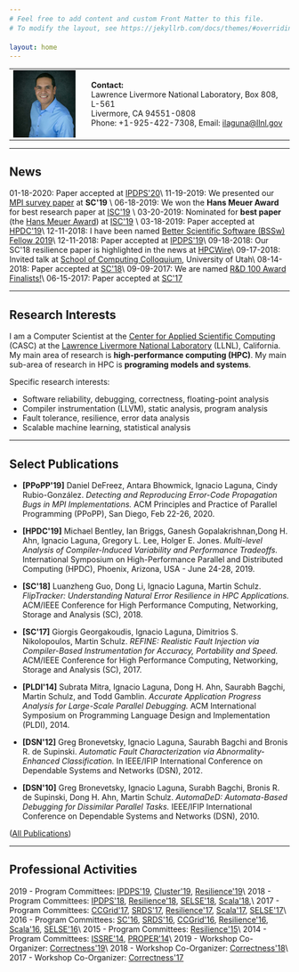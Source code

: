 ```yaml
---
# Feel free to add content and custom Front Matter to this file.
# To modify the layout, see https://jekyllrb.com/docs/themes/#overriding-theme-defaults

layout: home
---
```


<table>
<tr> <td valign="top" style="width:25%;"> <img src="images/ignacio_profile_5.jpg" alt="Ignacio Laguna" style="display:block;" /> </td>
<td width="2%"> </td>
<td>
<b>Contact:</b><br />
Lawrence Livermore National Laboratory, Box 808, L-561<br />
Livermore, CA 94551-0808<br />
Phone: +1-925-422-7308, Email: <a href="mailto:ilaguna@llnl.gov">ilaguna@llnl.gov</a>
</td> </tr>
</table> 

<!--
![Ignacio Laguna](images/ignacio_profile_1.jpg "Ignacio Laguna")

**Contact:**\\
Lawrence Livermore National Laboratory, Box 808, L-561 \\
Livermore, CA 94551-0808 \\
Phone: +1-925-422-7308, Email: [ilaguna@llnl.gov](mailto:ilaguna@llnl.gov)
 -->

----

## News

<!--
<font color="red">Interested in an internship?</font> [See here](/internships/)
 -->
01-18-2020: Paper accepted at [IPDPS'20](http://www.ipdps.org/)\\
11-19-2019: We presented our [MPI survey paper](https://dl.acm.org/citation.cfm?doid=3295500.3356176) at **SC'19** \\
06-18-2019: We won the **Hans Meuer Award** for best research paper at [ISC'19](https://www.isc-hpc.com/)  \\
03-20-2019: Nominated for **best paper** (the [Hans Meuer Award](https://www.isc-hpc.com/awards-2019.html)) at [ISC'19](https://www.isc-hpc.com/)  \\
03-18-2019: Paper accepted at [HPDC'19](http://www.hpdc.org/2019/)\\
12-11-2018: I have been named [Better Scientific Software (BSSw) Fellow 2019](https://bssw.io/blog_posts/introducing-the-2019-bssw-fellows)\\
12-11-2018: Paper accepted at [IPDPS'19](http://www.ipdps.org/)\\
09-18-2018: Our SC'18 resilience paper is highlighted in the news at [HPCWire](https://www.hpcwire.com/2018/09/18/whats-new-in-hpc-research-september-part-1/)\\
09-17-2018: Invited talk at [School of Computing Colloquium](http://www.cs.utah.edu/calendar/colloquium-ignacio-laguna/), University of Utah\\
08-14-2018: Paper accepted at [SC'18](https://sc18.supercomputing.org/)\\
09-09-2017: We are named [R&D 100 Award Finalists!](https://www.rd100conference.com/awards/winners-finalists/year/2017/)\\
06-15-2017: Paper accepted at [SC'17](https://sc17.supercomputing.org/)


----

## Research Interests

I am a Computer Scientist at the [Center for Applied Scientific Computing](https://computation.llnl.gov/casc) (CASC) at the [Lawrence Livermore National Laboratory](https://www.llnl.gov/) (LLNL), California. My main area of research is **high-performance computing (HPC)**. My main sub-area of research in HPC is **programing models and systems**.

Specific research interests:
- Software reliability, debugging, correctness, floating-point analysis
- Compiler instrumentation (LLVM), static analysis, program analysis
- Fault tolerance, resilience, error data analysis
- Scalable machine learning, statistical analysis

----

## Select Publications
- **[PPoPP'19]** Daniel DeFreez, Antara Bhowmick, Ignacio Laguna, Cindy Rubio-González. *Detecting and Reproducing Error-Code Propagation Bugs in MPI Implementations.* ACM Principles and Practice of Parallel Programming (PPoPP), San Diego, Feb 22-26, 2020.

- **[HPDC'19]** Michael Bentley, Ian Briggs, Ganesh Gopalakrishnan,Dong H. Ahn, Ignacio Laguna, Gregory L. Lee, Holger E. Jones. *Multi-level Analysis of Compiler-Induced Variability and Performance Tradeoffs.* International Symposium on High-Performance Parallel and Distributed Computing (HPDC), Phoenix, Arizona, USA - June 24-28, 2019.

- **[SC'18]** Luanzheng Guo, Dong Li, Ignacio Laguna, Martin Schulz. *FlipTracker: Understanding Natural Error Resilience in HPC Applications.* ACM/IEEE Conference for High Performance Computing, Networking, Storage and Analysis (SC), 2018.

- **[SC'17]** Giorgis Georgakoudis, Ignacio Laguna, Dimitrios S. Nikolopoulos, Martin Schulz. *REFINE: Realistic Fault Injection via Compiler-Based Instrumentation for Accuracy, Portability and Speed.* ACM/IEEE Conference for High Performance Computing, Networking, Storage and Analysis (SC), 2017.

- **[PLDI'14]** Subrata Mitra, Ignacio Laguna, Dong H. Ahn, Saurabh Bagchi, Martin Schulz, and Todd Gamblin. *Accurate Application Progress Analysis for Large-Scale Parallel Debugging.* ACM International Symposium on Programming Language Design and Implementation (PLDI), 2014.

- **[DSN'12]** Greg Bronevetsky, Ignacio Laguna, Saurabh Bagchi and Bronis R. de Supinski. *Automatic Fault Characterization via Abnormality-Enhanced Classification.* In IEEE/IFIP International Conference on Dependable Systems and Networks (DSN), 2012.

- **[DSN'10]** Greg Bronevetsky, Ignacio Laguna, Surabh Bagchi, Bronis R. de Supinski, Dong H. Ahn, Martin Schulz. *AutomaDeD: Automata-Based Debugging for Dissimilar Parallel Tasks.* IEEE/IFIP International Conference on Dependable Systems and Networks (DSN), 2010.


([All Publications](/papers/))

----

## Professional Activities

<!---
Technical Program Committee: [IPDPS'18](http://www.ipdps.org/)\\
Technical Program Committee: [CCGrid'17](https://www.arcos.inf.uc3m.es/ccgrid2017/)\\
Technical Program Committee: [SRDS'17](http://srds2017.comp.polyu.edu.hk/)\\
Technical Program Committee: [SRDS'16](http://srds2016.inf.mit.bme.hu/)\\
Technical Program Committee: [SC'16](http://sc16.supercomputing.org/)\\
Technical Program Committee: [CCGrid'16](http://ccgrid2016.uniandes.edu.co/)\\
Technical Program Committee: [ISSRE'14](http://2014.issre.net/)\\
Co-Organizer: [Correctness'18](https://correctness-workshop.github.io/2018/)\\
Co-Organizer: [Correctness'17](https://correctness-workshop.github.io/2017/)\\
Posters Committee: [SC'14](http://sc14.supercomputing.org/)\\
Technical Program Committee: [Resilience'18](https://www.csm.ornl.gov/srt/conferences/Resilience/2018/) \\
Technical Program Committee: [Resilience'17](https://www.csm.ornl.gov/srt/conferences/Resilience/2017/) \\
Technical Program Committee: [Resilience'16](https://www.csm.ornl.gov/srt/conferences/Resilience/2016/) \\
Technical Program Committee: [Resilience'15](https://www.csm.ornl.gov/srt/conferences/Resilience/2015/) \\
Technical Program Committee: [SELSE'18](https://www.selse.org/)\\
Technical Program Committee: [SELSE'17](https://www.selse.org/)\\
Technical Program Committee: [SELSE'16](https://www.selse.org/)\\
Technical Program Committee: [PROPER'13](http://www.vi-hps.org/)\\
Technical Program Committee: [PROPER'14](http://www.vi-hps.org/)\\
Technical Program Committee: [Scala'18](https://www.csm.ornl.gov/srt/conferences/Scala/2017/)\\
Technical Program Committee: [Scala'17](https://www.csm.ornl.gov/srt/conferences/Scala/2018/)\\
Technical Program Committee: [Scala'16](https://www.csm.ornl.gov/srt/conferences/Scala/2016/)
 -->

<!---
**Conference Program Committees:**
[IPDPS'19](http://www.ipdps.org/),
[IPDPS'18](http://www.ipdps.org/ipdps2018/index.html),
[CCGrid'17](https://www.arcos.inf.uc3m.es/ccgrid2017/),
[SRDS'17](http://srds2017.comp.polyu.edu.hk/),
[SRDS'16](http://srds2016.inf.mit.bme.hu/),
[SC'16](http://sc16.supercomputing.org/),
[CCGrid'16](http://ccgrid2016.uniandes.edu.co/),
[ISSRE'14](http://2014.issre.net/)\\
**Workshop Program Committees:**
[Resilience'18](https://www.csm.ornl.gov/srt/conferences/Resilience/2018/),
[Resilience'17](https://www.csm.ornl.gov/srt/conferences/Resilience/2017/),
[Resilience'16](https://www.csm.ornl.gov/srt/conferences/Resilience/2016/),
[Resilience'15](https://www.csm.ornl.gov/srt/conferences/Resilience/2015/),
[Scala'18](https://www.csm.ornl.gov/srt/conferences/Scala/2018/),
[Scala'17](https://www.csm.ornl.gov/srt/conferences/Scala/2017/),
[Scala'16](https://www.csm.ornl.gov/srt/conferences/Scala/2016/),
[SELSE'18](https://www.selse.org/),
[SELSE'17](https://www.selse.org/),
[SELSE'16](https://www.selse.org/),
[PROPER'13](http://www.vi-hps.org/),
[PROPER'14](http://www.vi-hps.org/)\\
**Workshop Co-Organizer:**
[Correctness'18](https://correctness-workshop.github.io/2018/),
[Correctness'17](https://correctness-workshop.github.io/2017/)
 -->

2019 - Program Committees: [IPDPS'19](http://www.ipdps.org/), [Cluster'19](https://clustercomp.org/2019/),
[Resilience'19](https://www.csm.ornl.gov/srt/conferences/Resilience/2019/)\\
2018 - Program Committees: [IPDPS'18](http://www.ipdps.org/ipdps2018/index.html),
[Resilience'18](https://www.csm.ornl.gov/srt/conferences/Resilience/2018/),
[SELSE'18](https://www.selse.org/),
[Scala'18](https://www.csm.ornl.gov/srt/conferences/Scala/2018/),\\
2017 - Program Committees: [CCGrid'17](https://www.arcos.inf.uc3m.es/ccgrid2017/),
[SRDS'17](http://srds2017.comp.polyu.edu.hk/),
[Resilience'17](https://www.csm.ornl.gov/srt/conferences/Resilience/2017/),
[Scala'17](https://www.csm.ornl.gov/srt/conferences/Scala/2017/),
[SELSE'17](https://www.selse.org/)\\
2016 - Program Committees: [SC'16](http://sc16.supercomputing.org/),
[SRDS'16](http://srds2016.inf.mit.bme.hu/),
[CCGrid'16](http://ccgrid2016.uniandes.edu.co/),
[Resilience'16](https://www.csm.ornl.gov/srt/conferences/Resilience/2016/),
[Scala'16](https://www.csm.ornl.gov/srt/conferences/Scala/2016/),
[SELSE'16](https://www.selse.org/)\\
2015 - Program Committees: [Resilience'15](https://www.csm.ornl.gov/srt/conferences/Resilience/2015/)\\
2014 - Program Committees: [ISSRE'14](http://2014.issre.net/),
[PROPER'14](http://www.vi-hps.org/)\\
2019 - Workshop Co-Organizer: [Correctness'19](https://correctness-workshop.github.io/2019/)\\
2018 - Workshop Co-Organizer: [Correctness'18](https://correctness-workshop.github.io/2018/)\\
2017 - Workshop Co-Organizer: [Correctness'17](https://correctness-workshop.github.io/2017/)




<!---
<iframe src="https://player.vimeo.com/video/137135569" width="640" height="360" frameborder="0" allowfullscreen></iframe>
 -->

